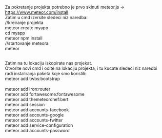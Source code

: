 Za pokretanje projekta potrebno je prvo skinuti meteor.js -> https://www.meteor.com/install <br/>
Zatim u cmd izvrsite sledeci niz naredba:<br/>
//kreiranje projekta<br/>
meteor create myapp<br/>
cd myapp<br/>
meteor npm install<br/>
//startovanje meteora<br/>
meteor<br/><br/>

Zatim na tu lokaciju iskopirate nas projekat.<br/>
Otvorite novi cmd i odite na lokaciju projekta, i tu kucate sledeci niz naredbi radi instaliranja paketa koje smo koristili:<br/>
meteor add twbs:bootstrap<br/><br/>
meteor add iron:router<br/>
meteor add fortawesome:fontawesome<br/>
meteor add themeteorchef:bert<br/>
meteor add session<br/>
meteor add accounts-facebook<br/>
meteor add accounts-google<br/>
meteor add accounts-twitter<br/>
meteor add service-configuration<br/>
meteor add accounts-password<br/>
